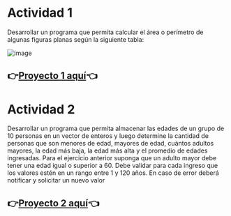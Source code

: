# Actividad 1

Desarrollar un programa que permita calcular el área o perímetro de algunas figuras planas según la siguiente tabla:

![image](https://github.com/user-attachments/assets/cf4d0f58-7bbc-4065-904e-c685d1895c45)


##  👉[Proyecto 1 aquí](https://jeffersond-art.github.io/GA3-220501093-AA3-EV02/1-Area-Perimetro/)👈



# Actividad 2
Desarrollar un programa que permita almacenar las edades de un grupo de 10 personas en un vector de
enteros y luego determine la cantidad de personas que son menores de edad, mayores de edad, cuántos
adultos mayores, la edad más baja, la edad más alta y el promedio de edades ingresadas. Para el ejercicio
anterior suponga que un adulto mayor debe tener una edad igual o superior a 60. Debe validar para cada
ingreso que los valores estén en un rango entre 1 y 120 años. En caso de error deberá notificar y solicitar
un nuevo valor
## 👉[Proyecto 2 aquí](https://jeffersond-art.github.io/GA3-220501093-AA3-EV02/2-mayor-menor-edad/)👈







